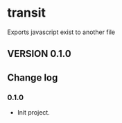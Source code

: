 transit
=======

Exports javascript exist to another file


## VERSION 0.1.0


## Change log


### 0.1.0

- Init project.
